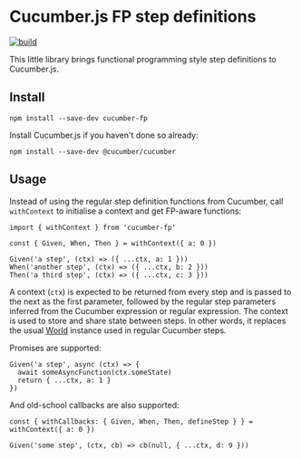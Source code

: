 # Cucumber.js FP step definitions

[![build](https://github.com/jbpros/cucumber-fp/workflows/build/badge.svg)](https://github.com/jbpros/cucumber-fp/actions?query=workflow%3Abuild)

This little library brings functional programming style step definitions to Cucumber.js.

## Install

    npm install --save-dev cucumber-fp

Install Cucumber.js if you haven't done so already:

    npm install --save-dev @cucumber/cucumber

## Usage

Instead of using the regular step definition functions from Cucumber, call `withContext` to initialise a context and get FP-aware functions:

    import { withContext } from 'cucumber-fp'

    const { Given, When, Then } = withContext({ a: 0 })

    Given('a step', (ctx) => ({ ...ctx, a: 1 }))
    When('another step', (ctx) => ({ ...ctx, b: 2 }))
    Then('a third step', (ctx) => ({ ...ctx, c: 3 }))

A context (`ctx`) is expected to be returned from every step and is passed to the next as the first parameter, followed by the regular step parameters inferred from the Cucumber expression or regular expression. The context is used to store and share state between steps. In other words, it replaces the usual [World](https://github.com/cucumber/cucumber-js/blob/master/docs/support_files/world.md) instance used in regular Cucumber steps.

Promises are supported:

    Given('a step', async (ctx) => {
      await someAsyncFunction(ctx.someState)
      return { ...ctx, a: 1 }
    })

And old-school callbacks are also supported:

    const { withCallbacks: { Given, When, Then, defineStep } } = withContext({ a: 0 })

    Given('some step', (ctx, cb) => cb(null, { ...ctx, d: 9 }))
